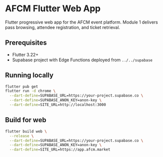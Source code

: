 # AFCM Flutter Web App

Flutter progressive web app for the AFCM event platform. Module 1 delivers pass browsing, attendee registration, and ticket retrieval.

## Prerequisites

- Flutter 3.22+
- Supabase project with Edge Functions deployed from `../../supabase`

## Running locally

```bash
flutter pub get
flutter run -d chrome \
  --dart-define=SUPABASE_URL=https://your-project.supabase.co \
  --dart-define=SUPABASE_ANON_KEY=anon-key \
  --dart-define=SITE_URL=http://localhost:3000
```

## Build for web

```bash
flutter build web \
  --release \
  --dart-define=SUPABASE_URL=https://your-project.supabase.co \
  --dart-define=SUPABASE_ANON_KEY=anon-key \
  --dart-define=SITE_URL=https://app.afcm.market
```

